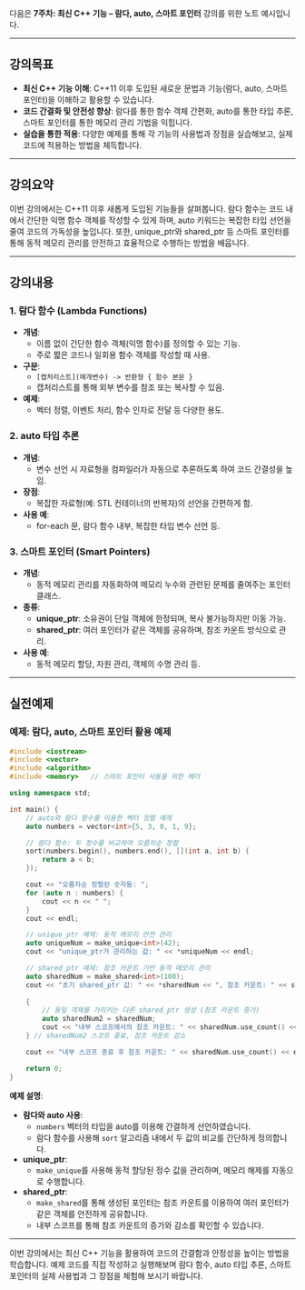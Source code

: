 다음은 **7주차: 최신 C++ 기능 – 람다, auto, 스마트 포인터** 강의를 위한 노트 예시입니다.

---

## 강의목표
- **최신 C++ 기능 이해**: C++11 이후 도입된 새로운 문법과 기능(람다, auto, 스마트 포인터)을 이해하고 활용할 수 있습니다.
- **코드 간결화 및 안전성 향상**: 람다를 통한 함수 객체 간편화, auto를 통한 타입 추론, 스마트 포인터를 통한 메모리 관리 기법을 익힙니다.
- **실습을 통한 적용**: 다양한 예제를 통해 각 기능의 사용법과 장점을 실습해보고, 실제 코드에 적용하는 방법을 체득합니다.

---

## 강의요약
이번 강의에서는 C++11 이후 새롭게 도입된 기능들을 살펴봅니다. 람다 함수는 코드 내에서 간단한 익명 함수 객체를 작성할 수 있게 하며, auto 키워드는 복잡한 타입 선언을 줄여 코드의 가독성을 높입니다. 또한, unique_ptr와 shared_ptr 등 스마트 포인터를 통해 동적 메모리 관리를 안전하고 효율적으로 수행하는 방법을 배웁니다.

---

## 강의내용

### 1. 람다 함수 (Lambda Functions)
- **개념**:  
  - 이름 없이 간단한 함수 객체(익명 함수)를 정의할 수 있는 기능.
  - 주로 짧은 코드나 일회용 함수 객체를 작성할 때 사용.
- **구문**:  
  - `[캡처리스트](매개변수) -> 반환형 { 함수 본문 }`
  - 캡처리스트를 통해 외부 변수를 참조 또는 복사할 수 있음.
- **예제**:  
  - 벡터 정렬, 이벤트 처리, 함수 인자로 전달 등 다양한 용도.

### 2. auto 타입 추론
- **개념**:  
  - 변수 선언 시 자료형을 컴파일러가 자동으로 추론하도록 하여 코드 간결성을 높임.
- **장점**:  
  - 복잡한 자료형(예: STL 컨테이너의 반복자)의 선언을 간편하게 함.
- **사용 예**:  
  - for-each 문, 람다 함수 내부, 복잡한 타입 변수 선언 등.

### 3. 스마트 포인터 (Smart Pointers)
- **개념**:  
  - 동적 메모리 관리를 자동화하여 메모리 누수와 관련된 문제를 줄여주는 포인터 클래스.
- **종류**:
  - **unique_ptr**: 소유권이 단일 객체에 한정되며, 복사 불가능하지만 이동 가능.
  - **shared_ptr**: 여러 포인터가 같은 객체를 공유하며, 참조 카운트 방식으로 관리.
- **사용 예**:  
  - 동적 메모리 할당, 자원 관리, 객체의 수명 관리 등.

---

## 실전예제

### 예제: 람다, auto, 스마트 포인터 활용 예제

```cpp
#include <iostream>
#include <vector>
#include <algorithm>
#include <memory>   // 스마트 포인터 사용을 위한 헤더

using namespace std;

int main() {
    // auto와 람다 함수를 이용한 벡터 정렬 예제
    auto numbers = vector<int>{5, 3, 8, 1, 9};

    // 람다 함수: 두 정수를 비교하여 오름차순 정렬
    sort(numbers.begin(), numbers.end(), [](int a, int b) {
        return a < b;
    });

    cout << "오름차순 정렬된 숫자들: ";
    for (auto n : numbers) {
        cout << n << " ";
    }
    cout << endl;

    // unique_ptr 예제: 동적 메모리 안전 관리
    auto uniqueNum = make_unique<int>(42);
    cout << "unique_ptr가 관리하는 값: " << *uniqueNum << endl;

    // shared_ptr 예제: 참조 카운트 기반 동적 메모리 관리
    auto sharedNum = make_shared<int>(100);
    cout << "초기 shared_ptr 값: " << *sharedNum << ", 참조 카운트: " << sharedNum.use_count() << endl;
    
    {
        // 동일 객체를 가리키는 다른 shared_ptr 생성 (참조 카운트 증가)
        auto sharedNum2 = sharedNum;
        cout << "내부 스코프에서의 참조 카운트: " << sharedNum.use_count() << endl;
    } // sharedNum2 스코프 종료, 참조 카운트 감소

    cout << "내부 스코프 종료 후 참조 카운트: " << sharedNum.use_count() << endl;

    return 0;
}
```

**예제 설명**:
- **람다와 auto 사용**:
  - `numbers` 벡터의 타입을 auto를 이용해 간결하게 선언하였습니다.
  - 람다 함수를 사용해 `sort` 알고리즘 내에서 두 값의 비교를 간단하게 정의합니다.
- **unique_ptr**:
  - `make_unique`를 사용해 동적 할당된 정수 값을 관리하며, 메모리 해제를 자동으로 수행합니다.
- **shared_ptr**:
  - `make_shared`를 통해 생성된 포인터는 참조 카운트를 이용하여 여러 포인터가 같은 객체를 안전하게 공유합니다.
  - 내부 스코프를 통해 참조 카운트의 증가와 감소를 확인할 수 있습니다.

---

이번 강의에서는 최신 C++ 기능을 활용하여 코드의 간결함과 안정성을 높이는 방법을 학습합니다. 예제 코드를 직접 작성하고 실행해보며 람다 함수, auto 타입 추론, 스마트 포인터의 실제 사용법과 그 장점을 체험해 보시기 바랍니다.
